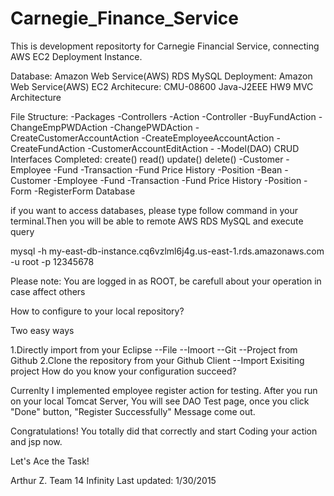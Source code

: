 # Carnegie_Finance_Service
This is development repositorty for Carnegie Financial Service, connecting AWS EC2 Deployment Instance.

Database: Amazon Web Service(AWS) RDS MySQL
Deployment: Amazon Web Service(AWS) EC2
Architecure: CMU-08600 Java-J2EEE HW9 MVC Architecture

File Structure:
-Packages
  -Controllers
    -Action
    -Controller
    -BuyFundAction
    -ChangeEmpPWDAction
    -ChangePWDAction
    -CreateCustomerAccountAction
    -CreateEmployeeAccountAction
    -CreateFundAction
    -CustomerAccountEditAction
    -
  -Model(DAO) CRUD Interfaces Completed: create() read() update() delete()
    -Customer
    -Employee
    -Fund
    -Transaction
    -Fund Price History
    -Position
  -Bean
    -Customer
    -Employee
    -Fund
    -Transaction
    -Fund Price History
    -Position
  -Form
    -RegisterForm
Database

if you want to access databases, please type follow command in your terminal.Then you will be able to remote AWS RDS MySQL and execute query

  mysql -h my-east-db-instance.cq6vzlml6j4g.us-east-1.rds.amazonaws.com -u root -p 12345678
  
Please note:
You are logged in as ROOT, be carefull about your operation in case affect others

How to configure to your local repository?

Two easy ways

1.Directly import from your Eclipse 
    --File
      --Imoort
        --Git
          --Project from Github
2.Clone the repository from your Github Client
      --Import Exisiting project
How do you know your configuration succeed?

Currenlty I implemented employee register action for testing.
After you run on your local Tomcat Server, You will see DAO Test page, once you click "Done" button, "Register Successfully" Message come out.

Congratulations! You totally did that correctly and start Coding your action and jsp now.

Let's Ace the Task!

Arthur Z.
Team 14 Infinity
Last updated: 1/30/2015
